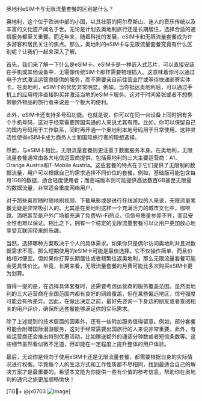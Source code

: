 奥地利eSIM卡与无限流量套餐的区别是什么？

奥地利，这个位于欧洲中部的小国，以其壮丽的阿尔卑斯山、迷人的音乐传统以及丰富的文化遗产闻名于世。无论是计划去奥地利旅行还是长期居住，选择合适的通信服务都至关重要。而近年来，随着科技的发展，eSIM卡和无限流量套餐成为许多游客和居民关注的焦点。那么，奥地利的eSIM卡与无限流量套餐究竟有什么区别呢？让我们一起来深入了解。

首先，我们来了解一下什么是eSIM卡。eSIM卡是一种嵌入式芯片，可以直接安装在手机或其他设备中，无需像传统SIM卡那样需要物理插入。这意味着你可以通过电子方式激活运营商提供的服务，而不需要亲自前往营业厅或等待快递邮寄实体卡。在奥地利，eSIM卡的优势非常明显。例如，当你抵达奥地利后，可以通过手机上的应用程序直接购买并激活当地的eSIM卡服务。这对于时间紧张或者不想携带额外物品的旅行者来说是一个极大的便利。

此外，eSIM卡还支持多号码功能。也就是说，你可以在同一台设备上同时拥有多个手机号码，这对于经常需要跨国沟通的人来说尤其有用。比如，你可以保留自己的国内号码用于工作联系，同时再开通一个奥地利本地号码用于日常使用。这种灵活性使得eSIM卡成为商务人士和国际旅行者的理想选择。

然而，与eSIM卡相比，无限流量套餐则更注重于数据服务本身。在奥地利，无限流量套餐通常由各大电信运营商提供，包括奥地利的三大主要运营商：A1、Orange Austria和T-Mobile Austria。这些套餐的特点在于它们提供了无限制的数据流量，用户可以根据自己的需求选择不同价位的套餐。例如，基础版可能包含每月1GB的数据，适合轻度使用者；而高端版本则可能提供高达数百GB甚至无限量的数据流量，非常适合重度网络用户。

对于那些喜欢随时随地刷视频、下载电影或是进行在线游戏的人来说，无限流量套餐无疑是非常吸引人的。尤其是在奥地利这样一个充满活力的城市文化中，咖啡馆、酒吧甚至是户外广场都充满了免费Wi-Fi热点，但信号质量参差不齐，而且安全性也难以保证。相比之下，拥有一个稳定的无限流量套餐可以让用户更加放心地享受互联网带来的乐趣。

当然，选择哪种方案取决于个人的具体需求。如果你只是偶尔访问奥地利并且对数据需求不高，那么短期使用的eSIM卡可能是最佳选择。它不仅操作简单，而且价格相对便宜。但如果你打算长期居住或者频繁往返奥地利，那么无限流量套餐可能会更具性价比。毕竟，长期来看，无限流量套餐的月费可能比多次购买eSIM卡更为划算。

值得一提的是，在选择具体套餐时，还需要考虑运营商的服务覆盖范围。虽然奥地利的三大运营商在全国范围内都有良好的网络覆盖，但在某些偏远地区，信号强度可能会有所差异。因此，在做出决定之前，最好先咨询一下身边的朋友或者查阅相关的用户评价，确保所选套餐能够满足你的实际需求。

除了上述提到的技术层面的因素外，还有一些附加服务值得留意。例如，部分套餐可能会附赠国际漫游服务，这对于经常需要出国旅行的人来说非常重要。此外，有些运营商还会推出特别优惠活动，比如赠送额外的通话分钟数或者短信条数等。这些细节虽然看似微不足道，但却能在一定程度上提升整体的用户体验。

最后，无论你是倾向于使用eSIM卡还是无限流量套餐，都需要根据自身的实际情况进行权衡。毕竟每个人的生活方式和工作性质都不尽相同，找到最适合自己的解决方案才是最重要的。希望本文能为你提供一些有价值的参考信息，帮助你在奥地利的通讯之旅更加顺畅愉快！

[TG💪+ @jx0703 ![Image](https://github.com/user-attachments/assets/dbca1d08-cadb-493c-b0ec-ad6f7a83f270)]